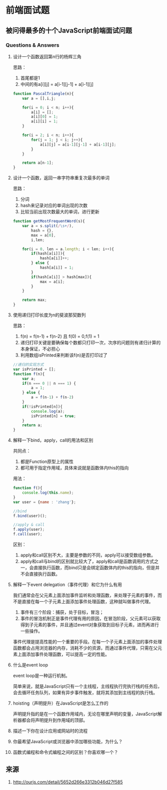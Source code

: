 # 前端面试题

## 被问得最多的十个JavaScript前端面试问题

### Questions & Answers

1. 设计一个函数返回第n行的杨辉三角

    思路：
    1. 首尾都是1
    2. 中间的有a[i][j] = a[i-1][j-1] + a[i-1][j]

    ```javascript
    function PascalTriangle(n){
        var a = [],i,j;

        for(i = 0; i < n; i++){
            a[i] = [];
            a[i][0] = 1;
            a[i][i] = 1;
        }

        for(i = 2; i < n; i++){
            for(j = 1; j < i; j++){
                a[i][j] = a[i-1][j-1] + a[i-1][j];
            }
        }

        return a[n-1];
    }
    ```

2. 设计一个函数，返回一串字符串重复次最多的单词

    思路：
    1. 分词
    2. hash来记录对应的单词出现的次数
    3. 比较当前出现次数最大的单词，进行更新

    ```javascript
    function getMostFrequentWord(s){
        var a = s.split(/\s+/),
            hash = {},
            max = a[0],
            i,len;

        for(i = 0, len = a.length; i < len; i++){
            if(hash[a[i]]){
                hash[a[i]]++;
            } else {
                hash[a[i]] = 1;
            }
            if(hash[a[i]] > hash[max]){
                max = a[i];
            }
        }

        return max;
    }
    ```

3. 使用递归打印长度为n的斐波那契数列

    思路：
    1. f(n) = f(n-1) + f(n-2) 且 f(0) = 0,f(1) = 1
    2. 递归打印关键是要确保每个数都只打印一次，次序的问题则有递归计算的本身保证，不必担心
    3. 利用数组isPrinted来判断该f(n)是否打印过了

    ```javascript
    //递归的实现方式
    var isPrinted = [];
    function f(n){
        var a;
        if(n === 0 || n === 1) {
            a = 1;
        } else {
            a = f(n-1) + f(n-2)
        }
        if(!isPrinted[n]){
            console.log(a);
            isPrinted[n] = true;
        }
        return a;
    }
    ```

4. 解释一下bind，apply，call的用法和区别

    共同点：
    1. 都是Function原型上的属性
    2. 都可用于指定作用域，具体来说就是函数体内this的指向

    用法：
    ```javascript
    function f(){
        console.log(this.name);
    }
    var user = {name : 'zhang'};

    //bind
    f.bind(user)();

    //apply & call
    f.apply(user);
    f.call(user);
    ```

    区别：
    1. apply和call区别不大，主要是参数的不同，apply可以接受数组参数。
    2. apply和call与bind的区别就比较大了，apply和call是函数调用的方式之一，会直接执行函数，而bind只是会绑定函数体内的this的指向，但是并不会直接执行函数。

5. 解释一下event delegation（事件代理）和它为什么有用

    我们通常会在父元素上面添加事件监听和处理函数，来处理子元素的事件，而不是直接在每一个子元素上面添加事件处理函数，这种就叫做事件代理。

    1. 事件有三个阶段：捕获，处于目标，冒泡；
    2. 事件的冒泡机制正是事件代理有用的原因，在冒泡阶段，父元素可以获取得到子元素的事件，并且通过event对象获取到目标子元素，进而再进行一些操作。

    事件代理是提高性能的一个重要的手段。在每一个子元素上面添加的事件处理函数都会占用浏览器的内存，消耗不少的资源，而通过事件代理，只需在父元素上面添加事件处理函数，可以提高一定的性能。

6. 什么是event loop

    event loop是一种运行机制。

    简单来说，就是JavaScript只有一个主线程，主线程执行完执行栈的任务后，会去循环任务队列，如果有异步事件触发，就将其添加到主线程的执行栈。

7. hoisting（声明提升）在JavaScript是怎么工作的

    声明提升指的是在一个函数作用域内，无论在哪里声明的变量，JavaScript解析器都会将声明提升到作用域的顶部。

8. 描述一下你在设计应用或网站时的流程

9. 你最希望JavaScript或浏览器中添加哪些功能，为什么？

10. 函数式编程和命令式编程之间的区别？你喜欢哪一个？

## 来源

1. http://ourjs.com/detail/5652d266e3312b046d27f585